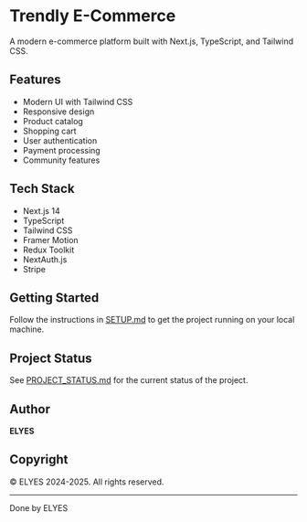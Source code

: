 # Trendly E-Commerce

A modern e-commerce platform built with Next.js, TypeScript, and Tailwind CSS.

## Features

- Modern UI with Tailwind CSS
- Responsive design
- Product catalog
- Shopping cart
- User authentication
- Payment processing
- Community features

## Tech Stack

- Next.js 14
- TypeScript
- Tailwind CSS
- Framer Motion
- Redux Toolkit
- NextAuth.js
- Stripe

## Getting Started

Follow the instructions in [SETUP.md](SETUP.md) to get the project running on your local machine.

## Project Status

See [PROJECT_STATUS.md](PROJECT_STATUS.md) for the current status of the project.

## Author

**ELYES**

## Copyright

© ELYES 2024-2025. All rights reserved.

---

Done by ELYES 